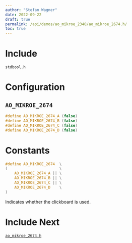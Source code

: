 ```yaml
---
author: "Stefan Wagner"
date: 2022-09-22
draft: true
permalink: /api/demos/ao_mikroe_2340/ao_mikroe_2674.h/
toc: true
---
```


# Include

`stdbool.h`

# Configuration

## `AO_MIKROE_2674`

```c
#define AO_MIKROE_2674_A (false)
#define AO_MIKROE_2674_B (false)
#define AO_MIKROE_2674_C (false)
#define AO_MIKROE_2674_D (false)
```

# Constants

```c
#define AO_MIKROE_2674  \
(                       \
    AO_MIKROE_2674_A || \
    AO_MIKROE_2674_B || \
    AO_MIKROE_2674_C || \
    AO_MIKROE_2674_D    \
)
```

Indicates whether the clickboard is used.

# Include Next

[`ao_mikroe_2674.h`](../ao_mikroe/ao_mikroe_2674.h.md)
